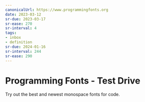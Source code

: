 ```yaml
---
canonicalUrl: https://www.programmingfonts.org
date: 2023-03-12
sr-due: 2023-03-17
sr-ease: 270
sr-interval: 4
tags:
- inbox
- definition
sr-due: 2024-01-16
sr-interval: 244
sr-ease: 290
---
```


# Programming Fonts - Test Drive

Try out the best and newest monospace fonts for code.